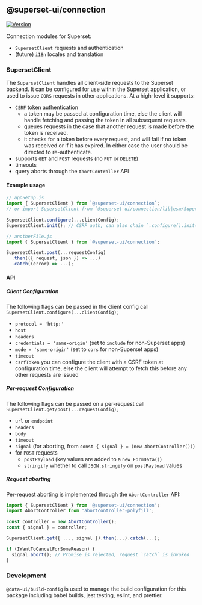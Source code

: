 ## @superset-ui/connection

[![Version](https://img.shields.io/npm/v/@superset-ui/connection.svg?style=flat)](https://img.shields.io/npm/v/@superset-ui/connection.svg?style=flat)

Connection modules for Superset:

- `SupersetClient` requests and authentication
- (future) `i18n` locales and translation

### SupersetClient

The `SupersetClient` handles all client-side requests to the Superset backend. It can be configured
for use within the Superset application, or used to issue `CORS` requests in other applications. At
a high-level it supports:

- `CSRF` token authentication
  - a token may be passed at configuration time, else the client will handle fetching and passing
    the token in all subsequent requests.
  - queues requests in the case that another request is made before the token is received.
  - it checks for a token before every request, and will fail if no token was received or if it has
    expired. In either case the user should be directed to re-authenticate.
- supports `GET` and `POST` requests (no `PUT` or `DELETE`)
- timeouts
- query aborts through the `AbortController` API

#### Example usage

```javascript
// appSetup.js
import { SupersetClient } from `@superset-ui/connection`;
// or import SupersetClient from `@superset-ui/connection/lib|esm/SupersetClient`;

SupersetClient.configure(...clientConfig);
SupersetClient.init(); // CSRF auth, can also chain `.configure().init();

// anotherFile.js
import { SupersetClient } from `@superset-ui/connection`;

SupersetClient.post(...requestConfig)
  .then(({ request, json }) => ...)
  .catch((error) => ...);
```

#### API

##### Client Configuration

The following flags can be passed in the client config call
`SupersetClient.configure(...clientConfig);`

- `protocol = 'http:'`
- `host`
- `headers`
- `credentials = 'same-origin'` (set to `include` for non-Superset apps)
- `mode = 'same-origin'` (set to `cors` for non-Superset apps)
- `timeout`
- `csrfToken` you can configure the client with a CSRF token at configuration time, else the client
  will attempt to fetch this before any other requests are issued

##### Per-request Configuration

The following flags can be passed on a per-request call `SupersetClient.get/post(...requestConfig);`

- `url` or `endpoint`
- `headers`
- `body`
- `timeout`
- `signal` (for aborting, from `const { signal } = (new AbortController())`)
- for `POST` requests
  - `postPayload` (key values are added to a `new FormData()`)
  - `stringify` whether to call `JSON.stringify` on `postPayload` values

##### Request aborting

Per-request aborting is implemented through the `AbortController` API:

```javascript
import { SupersetClient } from '@superset-ui/connection';
import AbortController from 'abortcontroller-polyfill';

const controller = new AbortController();
const { signal } = controller;

SupersetClient.get({ ..., signal }).then(...).catch(...);

if (IWantToCancelForSomeReason) {
  signal.abort(); // Promise is rejected, request `catch` is invoked
}
```

### Development

`@data-ui/build-config` is used to manage the build configuration for this package including babel
builds, jest testing, eslint, and prettier.
